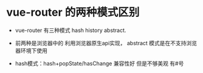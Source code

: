 

# vue-router 的两种模式区别

  - vue-router 有三种模式 hash history abstract.
    
  - 前两种是浏览器中的 利用浏览器原生api实现，
    abstract 模式是在不支持浏览器环境下使用  

  - hash模式：hash+popState/hasChange 兼容性好 但是不够美观 有#号
     